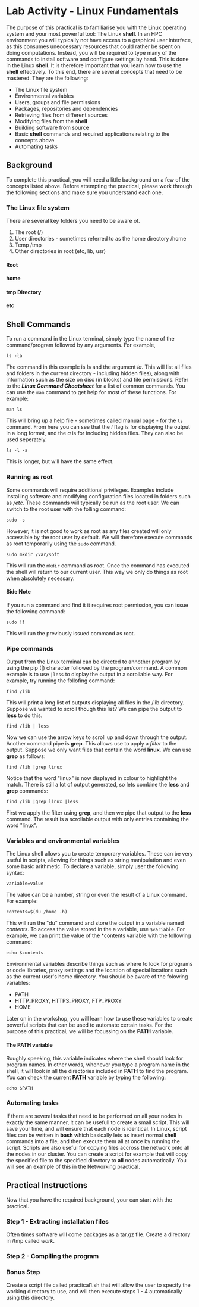 # Lab Activity - Linux Fundamentals
The purpose of this practical is to familiarise you with the Linux operating system and your most powerful tool: The Linux **shell**. In an HPC environment you will typically not have access to a graphical user interface, as this consumes uneccessary resources that could rather be spent on doing computations. Instead, you will be required to type many of the commands to install software and configure settings by hand. This is done in the Linux **shell**. It is therefore important that you learn how to use the **shell** effectively. To this end, there are several concepts that need to be mastered. They are the following:

* The Linux file system
* Environmental variables
* Users, groups and file permissions
* Packages, repositories and dependencies
* Retrieving files from different sources
* Modifying files from the **shell**
* Building software from source
* Basic **shell** commands and required applications relating to the concepts above
* Automating tasks

## Background
To complete this practical, you will need a little background on a few of the concepts listed above. Before attempting the practical, please work through the following sections and make sure you understand each one.

### The Linux file system
There are several key folders you need to be aware of.
1. The root (/)
2. User directories - sometimes referred to as the home directory  /home
3. Temp /tmp
4. Other directories in root (etc, lib, usr)

#### Root
#### home

#### tmp Directory

#### etc
## Shell Commands
To run a command in the Linux terminal, simply type the name of the command/program followed by any arguments. For example, 

`ls -la`

The command in this example is **ls** and the argument *la*. This will list all files and folders in the current directory - including hidden files), along with information such as the size on disc (in blocks) and file permissions.
Refer to the __*Linux Command Cheatsheet*__ for a list of common commands. You can use the `man` command to get help for most of these functions. For example:

`man ls`

This will bring up a help file - sometimes called manual page - for the `ls` command. From here you can see that the *l* flag is for displaying the output in a long format, and the *a* is for including hidden files. They can also be used seperately.

`ls -l -a `

This is longer, but will have the same effect.

### Running as root
Some commands will require additional privileges. Examples include installing software and modifying configuration files located in folders such as */etc*. These commands will typically be run as the root user. We can switch to the root user with the folling command:

`sudo -s`

However, it is not good to work as root as any files created will only accessible by the root user by default. We will therefore execute commands as root temporarily using the `sudo` command. 

`sudo mkdir /var/soft`

This will run the `mkdir` command as root. Once the command has executed the shell will return to our current user. This way we only do things as root when absolutely necessary.

#### Side Note
If you run a command and find it it requires root permission, you can issue the following command:

`sudo !!`

This will run the previously issued command as root.

### Pipe commands
Output from the Linux terminal can be directed to annother program by using the pip (|) character followed by the program/command. A common example is to use `|less` to display the output in a scrollable way. For example, try running the follofing command:

`find /lib`

This will print a long list of outputs displaying all files in the /lib directory. Suppose we wanted to scroll though this list? We can pipe the output to **less** to do this.

`find /lib | less`

Now we can use the arrow keys to scroll up and down through the output. Another command pipe is **grep**. This allows use to apply a *filter* to the output. Suppose we only want files that contain the word **linux**. We can use **grep** as follows:

`find /lib |grep linux`

Notice that the word "linux" is now displayed in colour to highlight the match. There is still a lot of output generated, so lets combine the **less** and **grep** commands:

`find /lib |grep linux |less`

First we apply the filter using **grep**, and then we pipe that output to the **less** command. The result is a scrollable output with only entries containing the word "linux". 
### Variables and environmental variables
The Linux shell allows you to create temporary variables. These can be very useful in scripts, allowing for things such as string manipulation and even some basic arithmetic. To declare a variable, simply user the following syntax:
```    
variable=value
```
The value can be a number, string or even the result of a Linux command. For example:

`contents=$(du /home -h)`

This will run the "du" command and store the output in a variable named *contents*. To access the value stored in the a variable, use `$variable`. For example, we can print the value of the *contents variable with the following command:

`echo $contents`


Environmental variables describe things such as where to look for programs or code libraries, proxy settings and the location of special locations such as the current user's home directory. You should be aware of the folowing variables:

* PATH
* HTTP_PROXY, HTTPS_PROXY, FTP_PROXY
* HOME

Later on in the workshop, you will learn how to use these variables to create powerful scripts that can be used to automate certain tasks. For the purpose of this practical, we will be focussing on the **PATH** variable.

#### The PATH variable
Roughly speeking, this variable indicates where the shell should look for program names. In other words, whenever you type a program name in the shell, it will look in all the directories included in **PATH** to find the program. You can check the current **PATH** variable by typing the following:

`echo $PATH`

### Automating tasks
If there are several tasks that need to be performed on all your nodes in exactly the same manner, it can be usefull to create a small script. This will save your time, and will ensure that each node is identical. In Linux, script files can be written in **bash** which basically lets as insert normal **shell** commands into a file, and then execute them all at once by running the script. Scripts are also useful for copying files accross the network onto all the nodes in our cluster. You can create a script for example that will copy the specified file to the specified directory to **all** nodes automatically. You will see an example of this in the Networking practical.


## Practical Instructions
Now that you have the required background, your can start with the practical.

### Step 1 - Extracting installation files
Often times software will come packages as a tar.gz file.
Create a directory in /tmp called *work*.


### Step 2 - Compiling the program


### Bonus Step
Create a script file called practical1.sh that will allow the user to specify the working directory to use, and will then execute steps 1 - 4 automatically using this directory.
